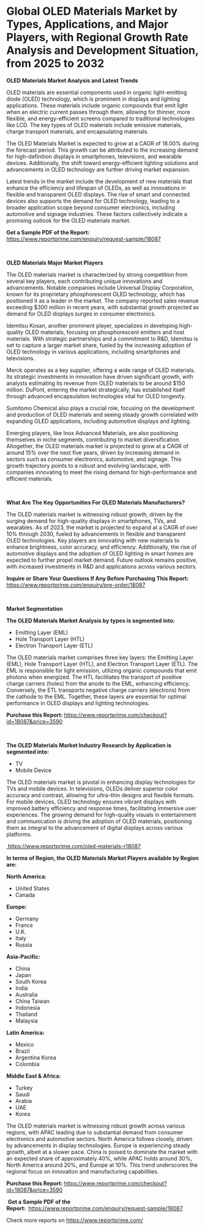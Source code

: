 <p><h1>Global OLED Materials Market by Types, Applications, and Major Players, with Regional Growth Rate Analysis and Development Situation, from 2025 to 2032</h1></p><p><strong>OLED Materials Market Analysis and Latest Trends</strong></p>
<p><p>OLED materials are essential components used in organic light-emitting diode (OLED) technology, which is prominent in displays and lighting applications. These materials include organic compounds that emit light when an electric current passes through them, allowing for thinner, more flexible, and energy-efficient screens compared to traditional technologies like LCD. The key types of OLED materials include emissive materials, charge transport materials, and encapsulating materials.</p><p>The OLED Materials Market is expected to grow at a CAGR of 18.00% during the forecast period. This growth can be attributed to the increasing demand for high-definition displays in smartphones, televisions, and wearable devices. Additionally, the shift toward energy-efficient lighting solutions and advancements in OLED technology are further driving market expansion. </p><p>Latest trends in the market include the development of new materials that enhance the efficiency and lifespan of OLEDs, as well as innovations in flexible and transparent OLED displays. The rise of smart and connected devices also supports the demand for OLED technology, leading to a broader application scope beyond consumer electronics, including automotive and signage industries. These factors collectively indicate a promising outlook for the OLED materials market.</p></p>
<p><strong>Get a Sample PDF of the Report:&nbsp;</strong> <a href="https://www.reportprime.com/enquiry/request-sample/18087?utm_campaign=3497&utm_medium=2&utm_source=Github&utm_content=ia&utm_term=18032025&utm_id=oled-materials">https://www.reportprime.com/enquiry/request-sample/18087</a></p>
<p>&nbsp;</p>
<p><strong>OLED Materials Major Market Players</strong></p>
<p><p>The OLED materials market is characterized by strong competition from several key players, each contributing unique innovations and advancements. Notable companies include Universal Display Corporation, known for its proprietary phosphorescent OLED technology, which has positioned it as a leader in the market. The company reported sales revenue exceeding $300 million in recent years, with substantial growth projected as demand for OLED displays surges in consumer electronics.</p><p>Idemitsu Kosan, another prominent player, specializes in developing high-quality OLED materials, focusing on phosphorescent emitters and host materials. With strategic partnerships and a commitment to R&D, Idemitsu is set to capture a larger market share, fueled by the increasing adoption of OLED technology in various applications, including smartphones and televisions.</p><p>Merck operates as a key supplier, offering a wide range of OLED materials. Its strategic investments in innovation have driven significant growth, with analysts estimating its revenue from OLED materials to be around $150 million. DuPont, entering the market strategically, has established itself through advanced encapsulation technologies vital for OLED longevity.</p><p>Sumitomo Chemical also plays a crucial role, focusing on the development and production of OLED materials and seeing steady growth correlated with expanding OLED applications, including automotive displays and lighting.</p><p>Emerging players, like Inox Advanced Materials, are also positioning themselves in niche segments, contributing to market diversification. Altogether, the OLED materials market is projected to grow at a CAGR of around 15% over the next five years, driven by increasing demand in sectors such as consumer electronics, automotive, and signage. This growth trajectory points to a robust and evolving landscape, with companies innovating to meet the rising demand for high-performance and efficient materials.</p></p>
<p>&nbsp;</p>
<p><strong>What Are The Key Opportunities For OLED Materials Manufacturers?</strong></p>
<p><p>The OLED materials market is witnessing robust growth, driven by the surging demand for high-quality displays in smartphones, TVs, and wearables. As of 2023, the market is projected to expand at a CAGR of over 10% through 2030, fueled by advancements in flexible and transparent OLED technologies. Key players are innovating with new materials to enhance brightness, color accuracy, and efficiency. Additionally, the rise of automotive displays and the adoption of OLED lighting in smart homes are expected to further propel market demand. Future outlook remains positive, with increased investments in R&D and applications across various sectors.</p></p>
<p><strong>Inquire or Share Your Questions If Any Before Purchasing This Report:</strong> <a href="https://www.reportprime.com/enquiry/pre-order/18087?utm_campaign=3497&utm_medium=2&utm_source=Github&utm_content=ia&utm_term=18032025&utm_id=oled-materials">https://www.reportprime.com/enquiry/pre-order/18087</a></p>
<p>&nbsp;</p>
<p><strong>Market Segmentation</strong></p>
<p><strong>The OLED Materials Market Analysis by types is segmented into:</strong></p>
<p><ul><li>Emitting Layer (EML)</li><li>Hole Transport Layer (HTL)</li><li>Electron Transport Layer (ETL)</li></ul></p>
<p><p>The OLED materials market comprises three key layers: the Emitting Layer (EML), Hole Transport Layer (HTL), and Electron Transport Layer (ETL). The EML is responsible for light emission, utilizing organic compounds that emit photons when energized. The HTL facilitates the transport of positive charge carriers (holes) from the anode to the EML, enhancing efficiency. Conversely, the ETL transports negative charge carriers (electrons) from the cathode to the EML. Together, these layers are essential for optimal performance in OLED displays and lighting technologies.</p></p>
<p><strong>Purchase this Report:&nbsp;</strong><a href="https://www.reportprime.com/checkout?id=18087&price=3590&utm_campaign=3497&utm_medium=2&utm_source=Github&utm_content=ia&utm_term=18032025&utm_id=oled-materials">https://www.reportprime.com/checkout?id=18087&price=3590</a></p>
<p>&nbsp;</p>
<p><strong>The OLED Materials Market Industry Research by Application is segmented into:</strong></p>
<p><ul><li>TV</li><li>Mobile Device</li></ul></p>
<p><p>The OLED materials market is pivotal in enhancing display technologies for TVs and mobile devices. In televisions, OLEDs deliver superior color accuracy and contrast, allowing for ultra-thin designs and flexible formats. For mobile devices, OLED technology ensures vibrant displays with improved battery efficiency and response times, facilitating immersive user experiences. The growing demand for high-quality visuals in entertainment and communication is driving the adoption of OLED materials, positioning them as integral to the advancement of digital displays across various platforms.</p></p>
<p><a href="https://www.reportprime.com/oled-materials-r18087?utm_campaign=3497&utm_medium=2&utm_source=Github&utm_content=ia&utm_term=18032025&utm_id=oled-materials">&nbsp;https://www.reportprime.com/oled-materials-r18087</a></p>
<p><strong>In terms of Region, the OLED Materials Market Players available by Region are:</strong></p>
<p>
    <p> <strong> North America: </strong>
        <ul>
            <li>United States</li>
            <li>Canada</li>
        </ul>
        </p> 
    <p> <strong> Europe: </strong>
        <ul>
            <li>Germany</li>
            <li>France</li>
            <li>U.K.</li>
            <li>Italy</li>
            <li>Russia</li>
        </ul>
        </p> 
    <p> <strong> Asia-Pacific: </strong>
        <ul>
            <li>China</li>
            <li>Japan</li>
            <li>South Korea</li>
            <li>India</li>
            <li>Australia</li>
            <li>China Taiwan</li>
            <li>Indonesia</li>
            <li>Thailand</li>
            <li>Malaysia</li>
        </ul>
        </p> 
    <p> <strong> Latin America: </strong>
        <ul>
            <li>Mexico</li>
            <li>Brazil</li>
            <li>Argentina Korea</li>
            <li>Colombia</li>
        </ul>
        </p> 
    <p> <strong> Middle East & Africa: </strong>
        <ul>
            <li>Turkey</li>
            <li>Saudi</li>
            <li>Arabia</li>
            <li>UAE</li>
            <li>Korea</li>
        </ul>
    </p>
    </p>
<p><p>The OLED materials market is witnessing robust growth across various regions, with APAC leading due to substantial demand from consumer electronics and automotive sectors. North America follows closely, driven by advancements in display technologies. Europe is experiencing steady growth, albeit at a slower pace. China is poised to dominate the market with an expected share of approximately 40%, while APAC holds around 30%, North America around 20%, and Europe at 10%. This trend underscores the regional focus on innovation and manufacturing capabilities.</p></p>
<p><strong>Purchase this Report: </strong><a href="https://www.reportprime.com/checkout?id=18087&price=3590&utm_campaign=3497&utm_medium=2&utm_source=Github&utm_content=ia&utm_term=18032025&utm_id=oled-materials">https://www.reportprime.com/checkout?id=18087&price=3590</a></p>
<p>&nbsp;<strong>Get a Sample PDF of the Report:&nbsp;&nbsp;</strong><a href="https://www.reportprime.com/enquiry/request-sample/18087?utm_campaign=3497&utm_medium=2&utm_source=Github&utm_content=ia&utm_term=18032025&utm_id=oled-materials">https://www.reportprime.com/enquiry/request-sample/18087</a></p>
<p><strong></strong></p>
<p>Check more reports on <a href="https://www.reportprime.com/?utm_campaign=3497&utm_medium=2&utm_source=Github&utm_content=ia&utm_term=18032025&utm_id=oled-materials">https://www.reportprime.com/</a></p>